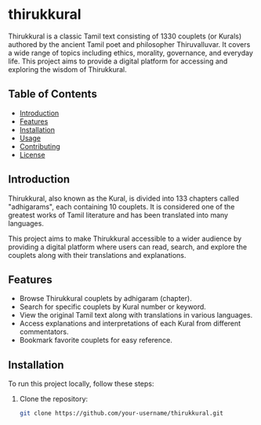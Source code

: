 # thirukkural
Thirukkural is a classic Tamil text consisting of 1330 couplets (or Kurals) authored by the ancient Tamil poet and philosopher Thiruvalluvar. It covers a wide range of topics including ethics, morality, governance, and everyday life. This project aims to provide a digital platform for accessing and exploring the wisdom of Thirukkural.

## Table of Contents

- [Introduction](#introduction)
- [Features](#features)
- [Installation](#installation)
- [Usage](#usage)
- [Contributing](#contributing)
- [License](#license)

## Introduction

Thirukkural, also known as the Kural, is divided into 133 chapters called "adhigarams", each containing 10 couplets. It is considered one of the greatest works of Tamil literature and has been translated into many languages.

This project aims to make Thirukkural accessible to a wider audience by providing a digital platform where users can read, search, and explore the couplets along with their translations and explanations.

## Features

- Browse Thirukkural couplets by adhigaram (chapter).
- Search for specific couplets by Kural number or keyword.
- View the original Tamil text along with translations in various languages.
- Access explanations and interpretations of each Kural from different commentators.
- Bookmark favorite couplets for easy reference.

## Installation

To run this project locally, follow these steps:

1. Clone the repository:

   ```bash
   git clone https://github.com/your-username/thirukkural.git
